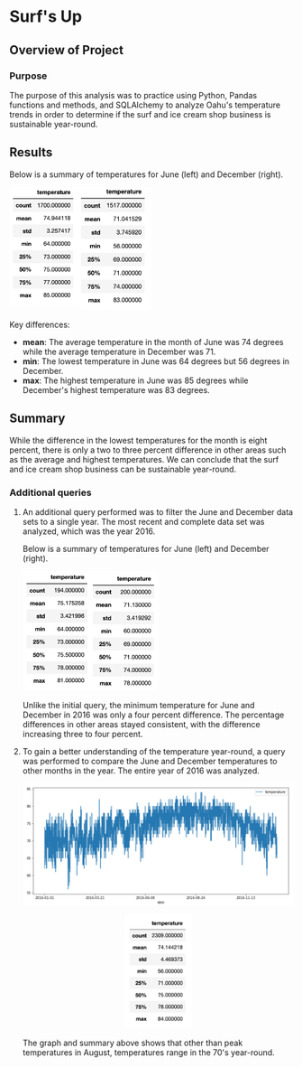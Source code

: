 # Surf's Up

## Overview of Project

### Purpose

The purpose of this analysis was to practice using Python, Pandas functions and methods, and SQLAlchemy to analyze Oahu's temperature trends in order to determine if the surf and ice cream shop business is sustainable year-round.

## Results

Below is a summary of temperatures for June (left) and December (right).

<img src="resources/jun_summary.png" height="25%" width="25%" align=left> <img src="resources/dec_summary.png" height="25%" width="25%"> 

Key differences:
- **mean**: The average temperature in the month of June was 74 degrees while the average temperature in December was 71.
- **min**: The lowest temperature in June was 64 degrees but 56 degrees in December.
- **max**: The highest temperature in June was 85 degrees while December's highest temperature was 83 degrees.

## Summary

While the difference in the lowest temperatures for the month is eight percent, there is only a two to three percent difference in other areas such as the average and highest temperatures.
We can conclude that the surf and ice cream shop business can be sustainable year-round.

### Additional queries

1. An additional query performed was to filter the June and December data sets to a single year. The most recent and complete data set was analyzed, which was the year 2016.

    Below is a summary of temperatures for June (left) and December (right).

    <img src="resources/jun16_summary.png" height="25%" width="25%" align=left> <img src="resources/dec16_summary.png" height="25%" width="25%"> 

    Unlike the initial query, the minimum temperature for June and December in 2016 was only a four percent difference. The percentage differences in other areas stayed consistent, with the difference increasing three to four percent.

2. To gain a better understanding of the temperature year-round, a query was performed to compare the June and December temperatures to other months in the year. The entire year of 2016 was analyzed.

    <img src="resources/y2016_temp.png" align="center">

    <p align="center"><img src="resources/y2016_summary.png" width="25%" height="25%"></p>

    The graph and summary above shows that other than peak temperatures in August, temperatures range in the 70's year-round.